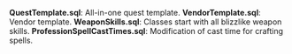 **QuestTemplate.sql**: All-in-one quest template.
**VendorTemplate.sql**: Vendor template.
**WeaponSkills.sql**: Classes start with all blizzlike weapon skills.
**ProfessionSpellCastTimes.sql**: Modification of cast time for crafting spells.
